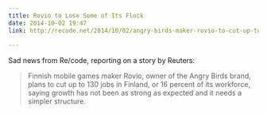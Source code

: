 ```yaml
---
title: Rovio to Lose Some of Its Flock
date: 2014-10-02 19:47
link: http://recode.net/2014/10/02/angry-birds-maker-rovio-to-cut-up-to-130-jobs/
  
---
```



Sad news from Re/code, reporting on a story by Reuters: 

> Finnish mobile games maker Rovio, owner of the Angry Birds brand, plans to cut up to 130 jobs in Finland, or 16 percent of its workforce, saying growth has not been as strong as expected and it needs a simpler structure.
